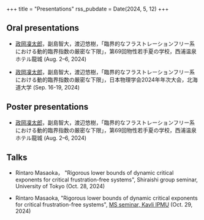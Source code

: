 +++
title = "Presentations"
rss_pubdate = Date(2024, 5, 12)
+++

## Oral presentations

- <u>政岡凜太郎</u>，副島智大，渡辺悠樹，「臨界的なフラストレーションフリー系における動的臨界指数の厳密な下限」，第69回物性若手夏の学校，西浦温泉ホテル龍城 (Aug. 2–6, 2024)

- <u>政岡凜太郎</u>，副島智大，渡辺悠樹，「臨界的なフラストレーションフリー系における動的臨界指数の厳密な下限」，日本物理学会2024年年次大会，北海道大学 (Sep. 16-19, 2024)

## Poster presentations

- <u>政岡凜太郎</u>，副島智大，渡辺悠樹，「臨界的なフラストレーションフリー系における動的臨界指数の厳密な下限」，第69回物性若手夏の学校，西浦温泉ホテル龍城 (Aug. 2–6, 2024)

## Talks

- Rintaro Masaoka， "Rigorous lower bounds of dynamic critical exponents for critical frustration-free systems", Shiraishi group seminar, University of Tokyo (Oct. 28, 2024)

- Rintaro Masaoka, "Rigorous lower bounds of dynamic critical exponents for critical frustration-free systems", [MS seminar, Kavli IPMU](https://db.ipmu.jp/seminar/?seminar_id=3254) (Oct. 29, 2024)

<!-- - Rintaro Masaoka, "Rigorous lower bounds of dynamic critical exponents for critical frustration-free systems", [ISSP seminar] -->